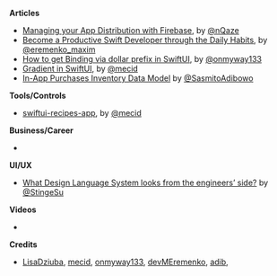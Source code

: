 
**Articles**

* [Managing your App Distribution with Firebase](https://medium.com/flawless-app-stories/managing-your-app-distribution-using-firebase-b0e0178eedb), by [@nQaze](https://twitter.com/nQaze)
* [Become a Productive Swift Developer through the Daily Habits](https://maximeremenko.com/how-improve-software-engineering-skills-swift), by [@eremenko_maxim](https://twitter.com/eremenko_maxim)
* [How to get Binding via dollar prefix in SwiftUI](https://onmyway133.github.io/blog/How-to-get-Binding-via-dollar-prefix-in-SwiftUI/), by [@onmyway133](https://twitter.com/onmyway133)
* [Gradient in SwiftUI](https://swiftwithmajid.com/2019/11/13/gradient-in-swiftui/), by [@mecid](https://twitter.com/mecid)
* [In-App Purchases Inventory Data Model](https://cutecoder.org/programming/modeling-in-app-purchase-inventory/) by [@SasmitoAdibowo](https://twitter.com/SasmitoAdibowo)

**Tools/Controls**

* [swiftui-recipes-app](https://github.com/mecid/swiftui-recipes-app/), by [@mecid](https://twitter.com/mecid)

**Business/Career**

*

**UI/UX**

* [What Design Language System looks from the engineers’ side?](https://medium.com/@sting.su/what-design-language-system-looks-from-the-engineers-side-54f8e2f0ec1e) by [@StingeSu](https://twitter.com/StingeSu)

**Videos**

*

**Credits**

* [LisaDziuba](https://github.com/LisaDziuba), [mecid](https://github.com/mecid), [onmyway133](https://github.com/onmyway133), [devMEremenko](https://github.com/devMEremenko/), [adib](https://github.com/adib/), 
